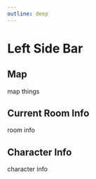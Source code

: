 ```yaml
---
outline: deep
---
```


# Left Side Bar

## Map

map things

## Current Room Info

room info

## Character Info

character info
